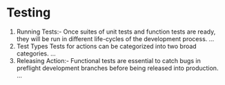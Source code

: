 # Testing

<ol>

<li>Running Tests:- Once suites of unit tests and function tests are ready, they will be run in different life-cycles of the development process. ...</li>
<li>Test Types Tests for actions can be categorized into two broad categories. ...</li> 
<li>Releasing Action:- Functional tests are essential to catch bugs in preflight development branches before being released into production. ...</li>
   
</ol>

